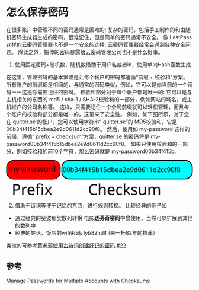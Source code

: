 # 怎么保存密码

在很多账户中管理不同的密码通常是困难的: 复杂的密码，包括手工制作的和由随机密码生成器生成的密码，很难记住，但是简单的密码通常不安全。 像 LastPass 这样的云密码管理器也不是一个安全的选择: 云密码管理器经常会遇到各种安全问题。 除此之外，把你的密码暴露给云密码管理公司也不是什么好事。 

1. 使用固定密码+随机数，随机数借助于用户名或者id，使用单向Hash函数生成

在这里，管理密码的基本策略是让每个帐户的密码都遵循“前缀 + 校验和”方案。 所有账户的前缀都是相同的，与通常的密码类似，例如，它可以是你当前的一个密码ーー这是你需要记住的密码。 校验和部分对于每个帐户都是唯一的: 它可以是与主机相关的东西的 md5 / sha-1 / SHA-2校验和的一部分，例如网站的域名，或主机帐户的公司名称等。 这样，只需要记住一个全局前缀就可以轻松管理，而且每个账户的校验和部分都是唯一的，这带来了安全性。 例如，如下图所示，对于您在 quitter.se 的帐户，您可以使用字符串“ quitter.se”的 MD5校验和，它是00b34f415b15dbea2e9d0611d2cc90f8。 然后，使用如 my-password 这样的前缀，遵循“ prefix + checksum”方案，quitter.se 的密码将是 my-password00b34f415b15dbea2e9d0611d2cc90f8。 如果只使用校验和的一部分，例如校验和的前10个字符，那么密码就是 my-password00b34f415b。

![image](images/prefix-checksum.svg)

2. 借助于诗词等便于记忆的东西，进行规则转换。
比较经典的例子如
- 通过经典的斐波那契数列转换 电影**达芬奇密码**中曾使用，当然可以扩展到其他的数列中
- 经典的笑话，饭店的wifi密码: lyb82ndlf (来一杯82年的拉菲）

类似的可参考[黄老邪使用古诗词创建好记的密码 #22](https://github.com/bingoohuang/blog/issues/22)

## 参考
[Manage Passwords for Multiple Accounts with Checksums](https://www.topbug.net/blog/2016/04/30/manage-passwords-for-multiple-accounts-with-checksums/)

